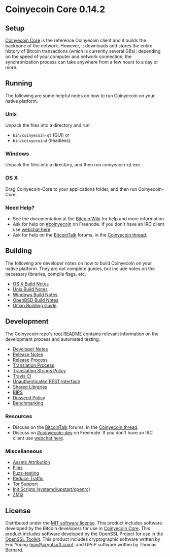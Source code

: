 Coinyecoin Core 0.14.2
=====================

Setup
---------------------
[Coinyecoin Core](http://coinyecoin.com/) is the reference Coinyecoin client and it builds the backbone of the network. However, it downloads and stores the entire history of Bitcoin transactions (which is currently several GBs); depending on the speed of your computer and network connection, the synchronization process can take anywhere from a few hours to a day or more.

Running
---------------------
The following are some helpful notes on how to run Coinyecoin on your native platform.

### Unix

Unpack the files into a directory and run:

- `bin/coinyecoin-qt` (GUI) or
- `bin/coinyecoind` (headless)

### Windows

Unpack the files into a directory, and then run coinyecoin-qt.exe.

### OS X

Drag Coinyecoin-Core to your applications folder, and then run Coinyecoin-Core.

### Need Help?

* See the documentation at the [Bitcoin Wiki](https://en.bitcoin.it/wiki/Main_Page)
for help and more information.
* Ask for help on [#coinyecoin](http://webchat.freenode.net?channels=coinyecoin) on Freenode. If you don't have an IRC client use [webchat here](http://webchat.freenode.net?channels=coinyecoin).
* Ask for help on the [BitcoinTalk](https://bitcointalk.org/) forums, in the [Coinyecoin thread](https://bitcointalk.org/index.php?topic=361813.0).

Building
---------------------
The following are developer notes on how to build Coinyecoin on your native platform. They are not complete guides, but include notes on the necessary libraries, compile flags, etc.

- [OS X Build Notes](build-osx.md)
- [Unix Build Notes](build-unix.md)
- [Windows Build Notes](build-windows.md)
- [OpenBSD Build Notes](build-openbsd.md)
- [Gitian Building Guide](gitian-building.md)

Development
---------------------
The Coinyecoin repo's [root README](/README.md) contains relevant information on the development process and automated testing.

- [Developer Notes](developer-notes.md)
- [Release Notes](release-notes.md)
- [Release Process](release-process.md)
- [Translation Process](translation_process.md)
- [Translation Strings Policy](translation_strings_policy.md)
- [Travis CI](travis-ci.md)
- [Unauthenticated REST Interface](REST-interface.md)
- [Shared Libraries](shared-libraries.md)
- [BIPS](bips.md)
- [Dnsseed Policy](dnsseed-policy.md)
- [Benchmarking](benchmarking.md)

### Resources
* Discuss on the [BitcoinTalk](https://bitcointalk.org/) forums, in the [Coinyecoin thread](https://bitcointalk.org/index.php?topic=361813.0).
* Discuss on [#coinyecoin-dev](http://webchat.freenode.net/?channels=coinyecoin-dev) on Freenode. If you don't have an IRC client use [webchat here](http://webchat.freenode.net/?channels=coinyecoin-dev).

### Miscellaneous
- [Assets Attribution](assets-attribution.md)
- [Files](files.md)
- [Fuzz-testing](fuzzing.md)
- [Reduce Traffic](reduce-traffic.md)
- [Tor Support](tor.md)
- [Init Scripts (systemd/upstart/openrc)](init.md)
- [ZMQ](zmq.md)

License
---------------------
Distributed under the [MIT software license](/COPYING).
This product includes software developed by the Bitcoin developers for use in [Coinyecoin Core](https://www.bitcoin.org/). 
This product includes software developed by the OpenSSL Project for use in the [OpenSSL Toolkit](https://www.openssl.org/). This product includes
cryptographic software written by Eric Young ([eay@cryptsoft.com](mailto:eay@cryptsoft.com)), and UPnP software written by Thomas Bernard.
